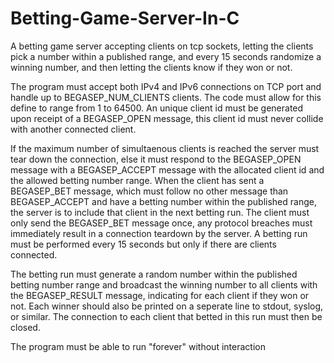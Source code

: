# Betting-Game-Server-In-C


A betting game server accepting clients on tcp sockets, letting the  clients pick a number within a published range, and every 15 seconds  randomize a winning number, and then letting the clients know if they  won or not.

The program must accept both IPv4 and IPv6 connections on TCP port and handle up to BEGASEP_NUM_CLIENTS clients. The code must allow for this define to range from 1 to 64500.
An unique client id must be generated upon receipt of a BEGASEP_OPEN message, this client id must never collide with another connected client.

If the maximum number of simultaenous clients is reached the server  must tear down the connection, else it must respond to the BEGASEP_OPEN  message with a BEGASEP_ACCEPT message with the allocated client id and  the allowed betting number range.
When the client has sent a BEGASEP_BET message, which must follow no  other message than BEGASEP_ACCEPT and have a betting number within the published range, the server is to include that client in the next betting run.
The client must only send the BEGASEP_BET message once, any protocol  breaches must immediately result in a connection teardown by the server.
A betting run must be performed every 15 seconds but only if there are  clients connected.

The betting run must generate a random number within the published  betting number range and broadcast the winning number to all clients with 
the BEGASEP_RESULT message, indicating for each client if they won or not. 
Each winner should also be printed on a seperate line to stdout, syslog,
or similar.
The connection to each client that betted in this run must then be closed.

The program must be able to run "forever" without interaction

